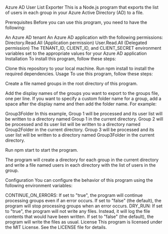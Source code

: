 Azure AD User List Exporter
This is a Node.js program that exports the list of users in each group in your Azure Active Directory (AD) to a file.

Prerequisites
Before you can use this program, you need to have the following:

An Azure AD tenant
An Azure AD application with the following permissions:
Directory.Read.All (Application permission)
User.Read.All (Delegated permission)
The TENANT_ID, CLIENT_ID, and CLIENT_SECRET environment variables set to the appropriate values for your Azure AD application
Installation
To install this program, follow these steps:

Clone this repository to your local machine.
Run npm install to install the required dependencies.
Usage
To use this program, follow these steps:

Create a file named groups in the root directory of this program.

Add the display names of the groups you want to export to the groups file, one per line. If you want to specify a custom folder name for a group, add a space after the display name and then add the folder name. For example:

Group3Folder
In this example, Group 1 will be processed and its user list will be written to a directory named Group 1 in the current directory. Group 2 will be processed and its user list will be written to a directory named Group2Folder in the current directory. Group 3 will be processed and its user list will be written to a directory named Group3Folder in the current directory.

Run npm start to start the program.

The program will create a directory for each group in the current directory and write a file named users in each directory with the list of users in the group.

Configuration
You can configure the behavior of this program using the following environment variables:

CONTINUE_ON_ERRORS: If set to "true", the program will continue processing groups even if an error occurs. If set to "false" (the default), the program will stop processing groups when an error occurs.
DRY_RUN: If set to "true", the program will not write any files. Instead, it will log the file contents that would have been written. If set to "false" (the default), the program will write the files as usual.
License
This program is licensed under the MIT License. See the LICENSE file for details.
